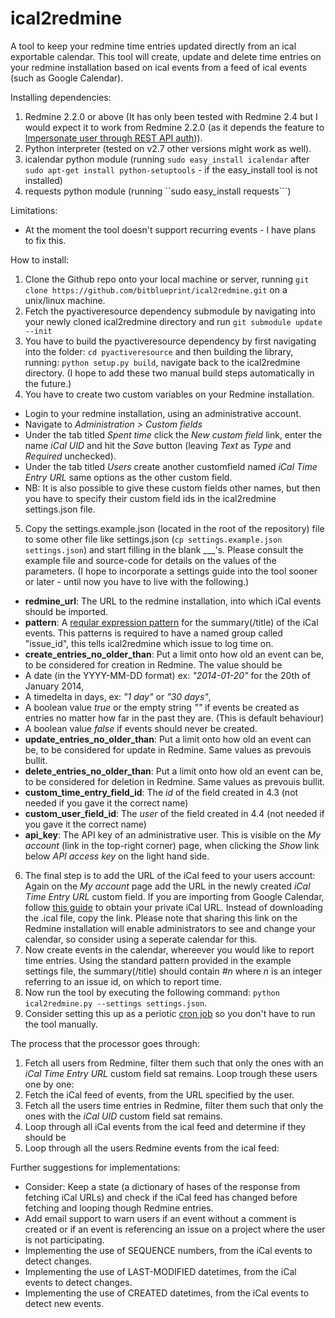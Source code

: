 ical2redmine
============

A tool to keep your redmine time entries updated directly from an ical exportable calendar.
This tool will create, update and delete time entries on your redmine installation based on ical events from a feed of ical events (such as Google Calendar).

Installing dependencies:
 1. Redmine 2.2.0 or above (It has only been tested with Redmine 2.4 but I would expect it to work from Redmine 2.2.0 (as it depends the feature to [Impersonate user through REST API auth](http://www.redmine.org/issues/11755))).
 2. Python interpreter (tested on v2.7 other versions might work as well).
 3. icalendar python module (running ```sudo easy_install icalendar``` after ```sudo apt-get install python-setuptools``` - if the easy_install tool is not installed)
 4. requests python module (running ``sudo easy_install requests```)

Limitations:
 * At the moment the tool doesn't support recurring events - I have plans to fix this.

How to install:
 1. Clone the Github repo onto your local machine or server, running ```git clone https://github.com/bitblueprint/ical2redmine.git``` on a unix/linux machine.
 2. Fetch the pyactiveresource dependency submodule by navigating into your newly cloned ical2redmine directory and run ```git submodule update --init```
 3. You have to build the pyactiveresource dependency by first navigating into the folder: ```cd pyactiveresource``` and then building the library, running: ```python setup.py build```, navigate back to the ical2redmine directory. (I hope to add these two manual build steps automatically in the future.)
 4. You have to create two custom variables on your Redmine installation.
  * Login to your redmine installation, using an administrative account.
  * Navigate to _Administration > Custom fields_
  * Under the tab titled _Spent time_ click the _New custom field_ link, enter the name _iCal UID_ and hit the _Save_ button (leaving _Text_ as _Type_ and _Required_ unchecked).
  * Under the tab titled _Users_ create another customfield named _iCal Time Entry URL_ same options as the other custom field.
  * NB: It is also possible to give these custom fields other names, but then you have to specify their custom field ids in the ical2redmine settings.json file.
 5. Copy the settings.example.json (located in the root of the repository) file to some other file like settings.json (```cp settings.example.json settings.json```) and start filling in the blank ___'s. Please consult the example file and source-code for details on the values of the parameters. (I hope to incorporate a settings guide into the tool sooner or later - until now you have to live with the following.)
  * __redmine_url__: The URL to the redmine installation, into which iCal events should be imported.
  * __pattern__: A [reqular expression pattern](http://docs.python.org/2/howto/regex.html) for the summary(/title) of the iCal events. This patterns is required to have a named group called "issue_id", this tells ical2redmine which issue to log time on.
  * __create_entries_no_older_than__: Put a limit onto how old an event can be, to be considered for creation in Redmine. The value should be
   * A date (in the YYYY-MM-DD format) ex: _"2014-01-20"_ for the 20th of January 2014,
   * A timedelta in days, ex: _"1 day"_ or _"30 days"_,
   * A boolean value _true_ or the empty string _""_ if events be created as entries no matter how far in the past they are. (This is default behaviour)
   * A boolean value _false_ if events should never be created.
  * __update_entries_no_older_than__: Put a limit onto how old an event can be, to be considered for update in Redmine. Same values as prevouis bullit.
  * __delete_entries_no_older_than__: Put a limit onto how old an event can be, to be considered for deletion in Redmine. Same values as prevouis bullit.
  * __custom_time_entry_field_id__: The _id_ of the field created in 4.3 (not needed if you gave it the correct name)
  * __custom_user_field_id__: The _user_ of the field created in 4.4 (not needed if you gave it the correct name)
  * __api_key__: The API key of an administrative user. This is visible on the _My account_ (link in the top-right corner) page, when clicking the _Show_ link below _API access key_ on the light hand side.
 6. The final step is to add the URL of the iCal feed to your users account: Again on the _My account_ page add the URL in the newly created _iCal Time Entry URL_ custom field. If you are importing from Google Calendar, follow [this guide](https://support.google.com/calendar/answer/37111?hl=en&ref_topic=1672003) to obtain your private iCal URL. Instead of downloading the .ical file, copy the link. Please note that sharing this link on the Redmine installation will enable administrators to see and change your calendar, so consider using a seperate calendar for this.
 7. Now create events in the calendar, whereever you would like to report time entries. Using the standard pattern provided in the example settings file, the summary(/title) should contain _#n_ where _n_ is an integer referring to an issue id, on which to report time.
 8. Now run the tool by executing the following command: ```python ical2redmine.py --settings settings.json```.
 9. Consider setting this up as a periotic [cron job](http://www.adminschoice.com/crontab-quick-reference/) so you don't have to run the tool manually.

The process that the processor goes through:
 1. Fetch all users from Redmine, filter them such that only the ones with an _iCal Time Entry URL_ custom field sat remains. Loop trough these users one by one:
   1. Fetch the iCal feed of events, from the URL specified by the user.
   2. Fetch all the users time entries in Redmine, filter them such that only the ones with the _iCal UID_ custom field sat remains.
   3. Loop through all iCal events from the ical feed and determine if they should be
   4. Loop through all the users Redmine events from the ical feed:

Further suggestions for implementations:
 * Consider: Keep a state (a dictionary of hases of the response from fetching iCal URLs) and check if the iCal feed has changed before fetching and looping though Redmine entries.
 * Add email support to warn users if an event without a comment is created or if an event is referencing an issue on a project where the user is not participating.
 * Implementing the use of SEQUENCE numbers, from the iCal events to detect changes.
 * Implementing the use of LAST-MODIFIED datetimes, from the iCal events to detect changes.
 * Implementing the use of CREATED datetimes, from the iCal events to detect new events.
